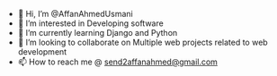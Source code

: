 - 👋 Hi, I’m @AffanAhmedUsmani
- 👀 I’m interested in Developing software 
- 🌱 I’m currently learning Django and Python
- 💞️ I’m looking to collaborate on Multiple web projects related to web development 
- 📫 How to reach me @ send2affanahmed@gmail.com

<!---
AffanAhmedUsmani/AffanAhmedUsmani is a ✨ special ✨ repository because its `README.md` (this file) appears on your GitHub profile.
You can click the Preview link to take a look at your changes.
--->
